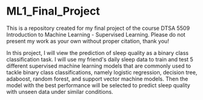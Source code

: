 # ML1_Final_Project
This is a repository created for my final project of the course DTSA 5509 Introduction to Machine Learning - Supervised Learning. Please do not present my work as your own without proper citation, thank you!

In this project, I will view the prediction of sleep quality as a binary class classification task. I will use my friend's daily sleep data to train and test 5 different supervised machine learning models that are commonly used to tackle binary class classifications, namely logistic regression, decision tree, adaboost, random forest, and support vector machine models. Then the model with the best performance will be selected to predict sleep quality with unseen data under similar conditions.
